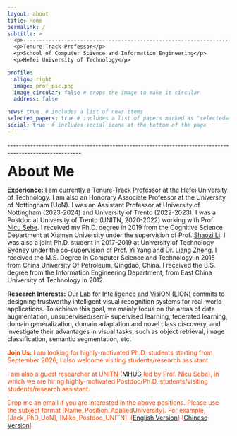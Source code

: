 ```yaml
---
layout: about
title: Home
permalink: /
subtitle: >
  <p>--------------------------------------------------------------------------------------------------------</p>
  <p>Tenure-Track Professor</p>
  <p>School of Computer Science and Information Engineering</p>
  <p>Hefei University of Technology</p>

profile:
  align: right
  image: prof_pic.png
  image_circular: false # crops the image to make it circular
  address: false

news: true  # includes a list of news items
selected_papers: true # includes a list of papers marked as "selected={true}"
social: true  # includes social icons at the bottom of the page
---
```



<p>--------------------------------------------------------------------------------------------------------</p>

**<font size=6> About Me </font>**

**Experience:** I am currently a Tenure-Track Professor at the Hefei University of Technology. I am also an Honorary Associate Professor at the University of Nottingham (UoN). I was an Assistant Professor at University of Nottingham (2023-2024) and University of Trento (2022-2023). I was  a Postdoc at University of Trento (UNITN, 2020-2022) working with Prof. [Nicu Sebe](https://disi.unitn.it/~sebe/). I received my Ph.D. degree in 2019 from the Cognitive Science Department at Xiamen University under the supervision of Prof. [Shaozi Li](https://scholar.google.com/citations?user=CT8_b_QAAAAJ&hl=en). I was also a joint Ph.D. student in 2017-2019 at University of Technology Sydney under the co-supervision of Prof. [Yi Yang](https://scholar.google.com/citations?user=RMSuNFwAAAAJ&hl=en) and Dr. [Liang Zheng](https://zheng-lab.cecs.anu.edu.au/). I received the M.S. Degree in Computer Science and Technology in 2015 from China University Of Petroleum, Qingdao, China. I received the B.S. degree from the Information Engineering Department, from East China University of Technology in 2012.

**Research Interests:** Our [Lab for Intelligence and VisiON (LION)](https://lion-hfut.github.io/) commits to designing trustworthy intelligent visual recognition systems for real-world applications. To achieve this goal, we mainly focus on the areas of data augmentation, unsupervised/semi- supervised learning, federated learning, domain generalization, domain adaptation and novel class discovery, and investigate their advantages in visual tasks, such as object retrieval, image classification, semantic segmentation, etc.


<span style="color:orangered"> **Join Us:** I am looking for highly-motivated Ph.D. students starting from September 2026; I also welcome visiting students/research assistant.</span>

<span style="color:orangered">I am also a guest researcher at UNITN ([MHUG](http://mhug.disi.unitn.it/) led by Prof. Nicu Sebe), in which we are hiring highly-motivated Postdoc/Ph.D. students/visiting students/research assistant.
</span>

<span style="color:orangered">Drop me an email if you are interested in the above positions. Please use the subject format [Name_Position_AppliedUniversity]. For example, [Jack_PhD_UoN], [Mike_Postdoc_UNITN]. [[English Version](https://docs.google.com/document/d/1vCVwxdrqd4mnP8J6ZuB9sspYlbiHyqo3MQvJwzYvO9M/edit?usp=sharing)] [[Chinese Version](https://docs.google.com/document/d/1gWJzTcjLEhGIzI1WVF3qVYgyEvJocynrIZW54IsleHk/edit?usp=sharing)]
</span>